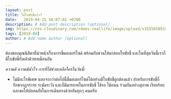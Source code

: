 ```yaml
---
layout: post
title: ได้ใบขับขี่แล้ว!
date:   2019-04-25 16:07:01 +0700
description: # Add post description (optional)
img: https://res.cloudinary.com/sdees-reallife/image/upload/v1555658919/sample_feature_img.png # Add image post (optional)
tags: [2019-04]
author: # Add name author (optional)
---
```

ต้องขอบคุณนิสิตาที่นำหน้าเรื่องการขี่มอเตอร์ไซด์ พร้อมกับชวนให้มาสอบใบขับขี่ และในที่สุดวันนี้เราก็มีใบขับขี่กับเค้าด้วยเหมือนกัน <i class="fa fa-child" style="color:plum"></i>

*ความดี ความมีน้ำใจ การที่ได้ช่วยเหลือใครในวันนี้*:
- ไม่มีอะไรพิเศษ นอกจากว่าต่อไปนี้ขี่มอเตอร์ไซด์ได้อย่างมีใบขับขี่ถูกต้องแล้ว สำหรับการขับขี่ก็รักษากฏจราจร ระมัดระวัง และก็มีมารยาทในการขับขี่ ใช้รถ ใช้ถนน ร่วมกันอย่างสุภาพ เรียบร้อย และขอให้ปลอดภัยในการเดินทางด้วยกันทุกๆ คนครับ
